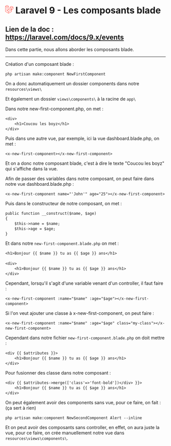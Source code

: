 # ![alt text](./img/logoLaravel.png) Laravel 9 - Les composants blade

## <b>Lien de la doc : https://laravel.com/docs/9.x/events </b>

Dans cette partie, nous allons aborder les composants blade.

<hr>

Création d'un composant blade : 

    php artisan make:component NewFirstComponent

On a donc automatiquement un dossier components dans notre ```resources\views\```

Et également un dossier ```views\components\```	à la racine de ```app\```

Dans notre new-first-component.php, on met : 

    <div>
        <h1>Coucou les boyz</h1>
    </div>

Puis dans une autre vue, par exemple, ici la vue dashboard.blade.php, on met : 

    <x-new-first-component></x-new-first-component>

Et on a donc notre composant blade, c'est à dire le texte "Coucou les boyz" qui s'affiche dans la vue.

Afin de passer des variables dans notre composant, on peut faire dans notre vue dashboard.blade.php : 

    <x-new-first-component name="'John'" age="25"></x-new-first-component>

Puis dans le constructeur de notre composant, on met : 

    public function __construct($name, $age)
    {
        $this->name = $name;
        $this->age = $age;
    }

Et dans notre ``` new-first-component.blade.php ``` on met : 

    <h1>Bonjour {{ $name }} tu as {{ $age }} ans</h1>

    <div>
        <h1>Bonjour {{ $name }} tu as {{ $age }} ans</h1>
    </div>

Cependant, lorsqu'il s'agit d'une variable venant d'un controller, il faut faire : 

    <x-new-first-component :name="$name" :age="$age"></x-new-first-component>

Si l'on veut ajouter une classe à x-new-first-component, on peut faire : 

    <x-new-first-component :name="$name" :age="$age" class="my-class"></x-new-first-component>

Cependant dans notre fichier ``` new-first-component.blade.php ``` on doit mettre : 

    <div {{ $attributes }}>
        <h1>Bonjour {{ $name }} tu as {{ $age }} ans</h1>
    </div>

Pour fusionner des classe dans notre composant : 

    <div {{ $attributes->merge(['class'=>'font-bold'])</div> }}>
        <h1>Bonjour {{ $name }} tu as {{ $age }} ans</h1>
    </div>

On peut également avoir des components sans vue, pour ce faire, on fait : (ça sert à rien)

    php artisan make:component NewSecondComponent Alert --inline

Et on peut avoir des composants sans controller, en effet, on aura juste la vue, pour ce faire, on crée manuellement notre vue dans ```resources\views\components\```. 

